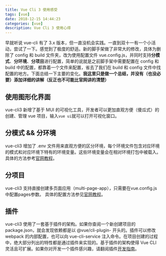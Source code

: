 ```yaml
---
title: Vue Cli 3 使用感受
tags: [vue]
date: 2018-12-15 14:44:23
categories: [vue]
description: Vue Cli 3 使用心得
---
```


早就听说 vue-cli 有了 3.x 版本，但一直没机会实践。一直到双十一有一个小活动，尝试了一下。感觉到了极度的舒适。新的脚手架做了非常大的修改，具体为删除了 config 和 build 文件夹，改为使用配置文件 vue.config.js，并同时支持**分模式**、**分环境**、**分项目**进行配置，简单的说就是之前脚手架中需要配置在 config 和 build 中的配置，都靠着一个文件来配置，省去了我们在 build 和 config 文件中找配置的地方。下面总结一下主要的变化。**我这里只是做一个总结，并没有（也没必要）添加详细的讲解（反正也不可能比官网讲的清楚）**

## 使用图形化界面

vue-cli3 新增了基于 MUI 的可视化工具，开发者可以更加直观方便（傻瓜式）的创建、管理 vue 项目，输入`vue ui`就可以打开可视化窗口。

## 分模式 && 分环境

vue-cli3 增加了 .env 文件用来直观方便的区分环境，每个环境文件包含对应环境的模式和对应环境下特有的环境变量。这些环境变量会在相对环境打包中被载入。具体的方法参考[官网教程](https://cli.vuejs.org/zh/guide/mode-and-env.html#%E6%A8%A1%E5%BC%8F)。

## 分项目

vue-cli3 支持直接创建多页面应用（multi-page-app），只需要在vue.config.js中配置pages参数。
具体的配置方法参见[官网教程](https://cli.vuejs.org/zh/config/#pages)。

## 插件

vue-cli3 使用了一套基于插件的架构。如果你查阅一个新创建项目的 package.json，就会发现依赖都是以 @vue/cli-plugin- 开头的。插件可以修改 webpack 的内部配置，也可以向 vue-cli-service 注入命令。在项目创建的过程中，绝大部分列出的特性都是通过插件来实现的。基于插件的架构使得 Vue CLI 灵活且可扩展。如果你对开发一个插件感兴趣，请翻阅插件[开发指南](https://cli.vuejs.org/zh/dev-guide/plugin-dev.html#%E6%A0%B8%E5%BF%83%E6%A6%82%E5%BF%B5)。
